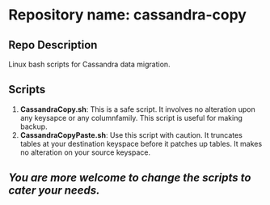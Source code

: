 # Repository name: cassandra-copy

## Repo Description
Linux bash scripts for Cassandra data migration.

## Scripts
1. __CassandraCopy.sh__: This is a safe script. It involves no alteration upon any keysapce or any columnfamily. This script is useful for making backup.
2. __CassandraCopyPaste.sh__: Use this script with caution. It truncates tables at your destination keyspace before it patches up tables. It makes no alteration on your source keyspace.

## _You are more welcome to change the scripts to cater your needs._
